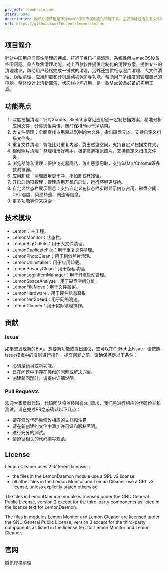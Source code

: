 ```yaml
---
project: lemon-cleaner
stars: 5940
description: 腾讯柠檬清理是针对macOS系统专属制定的清理工具。主要功能包括重复文件和相似照片的识别、软件的定制化垃圾扫描、可视化的全盘空间分析、内存释放、浏览器隐私清理以及设备实时状态的监控等。重点聚焦清理功能，对上百款软件提供定制化的清理方案，提供专业的清理建议，帮助用户轻松完成一键式清理。
url: https://github.com/Tencent/lemon-cleaner
---
```


项目简介
----

针对中国用户习惯性清理的特点，打造了腾讯柠檬清理，系统性解决macOS设备空间问题。重点聚焦清理功能，对上百款软件提供定制化的清理方案，提供专业的清理建议，帮助用户轻松完成一键式的清理。另外还提供相似照片清理、大文件清理、隐私清理、应用卸载和开机启动项保护等功能，帮助用户多维度的管理自己的电脑。整体设计上清新简洁，状态栏小巧好用，是一款Mac设备必备的实用工具。

功能亮点
----

1.  深度扫描清理：针对Xcode、Sketch等常见应用逐一定制扫描方案，精准分析应用文件，分类通俗易懂，随时保持Mac干净清爽。
2.  大文件清理：全面查找占用超过50M的大文件，揪出磁盘元凶，支持自定义扫描文件夹。
3.  重复文件清理：智能比对重复内容，腾出磁盘空间，支持自定义扫描文件夹。
4.  相似照片清理：整理相册好帮手，极速筛选相似照片，支持自定义扫描文件夹。
5.  浏览器隐私清理：保护浏览器隐私，防止恶意窃取，支持Safari/Chrome等多款浏览器。
6.  应用卸载：清理应用更干净，不怕卸载有残留。
7.  开启启动项管理：管理应用开机自启动，运行环境更舒适。
8.  自定义状态栏展示信息：支持自定义在状态栏实时显示内存占用、磁盘空间、CPU温度、风扇转速、网速等信息。
9.  更多功能等你来探索！

技术模块
----

-   Lemon：主工程。
-   LemonMonitor：状态栏。
-   LemonBigOldFile：用于大文件清理。
-   LemonDuplicateFile：用于重复文件清理。
-   LemonPhotoClean：用于相似照片清理。
-   LemonUninstaller：用于应用卸载。
-   LemonPrivacyClean：用于隐私清理。
-   LemonLoginItemManager：用于开机启动管理。
-   LemonSpaceAnalyse：用于磁盘空间分析。
-   LemonFileMove：用于文件搬家。
-   LemonHardware：用于硬件信息获取。
-   LemonNetSpeed：用于网络测速。
-   LemonCleaner：用于实际清理操作。

贡献
--

### Issue

如果您发现新的Bug、想要新功能或提出建议，您可以在GitHub上Issue，请按照Issue模板中的准则进行操作。提交问题之前，请确保满足以下条件：

-   必须是错误或新功能。
-   已在问题中不存在类似的问题或解决方案。
-   创建新问题时，请提供详细说明。

### Pull Requests

欢迎大家贡献代码，代码团队将监控所有pull请求，我们将进行相应的代码检查和测试。请在完成PR之前确认以下几点：

-   请在修改代码后修改相应的文档和注释
-   请在新创建的文件中添加许可证和版权声明。
-   进行充分的测试。
-   请遵循相关的代码编写规范。

License
-------

Lemon Cleaner uses 2 different licenses :

-   the files in the LemonDaemon module use a GPL v2 license
-   all other files in the Lemon Monitor and Lemon Cleaner use a GPL v3 license, unless explicitly stated otherwise

The files in LemonDaemon module is licensed under the GNU General Public License, version 2 except for the third-party components as listed in the license text for LemonDaemon.

The files in modules Lemon Monitor and Lemon Cleaner are licensed under the GNU General Public License, version 3 except for the third-party components as listed in the license text for Lemon Monitor and Lemon Cleaner.

官网
--

腾讯柠檬清理
